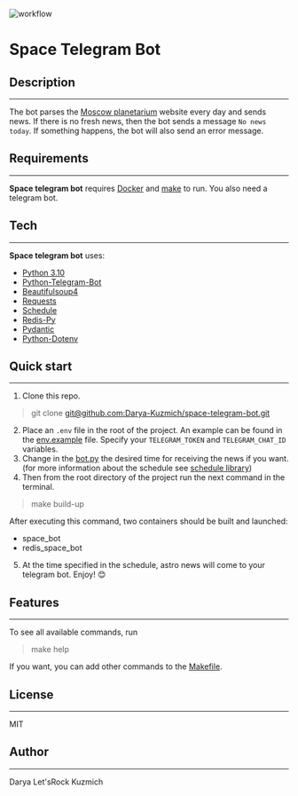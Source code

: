 ![workflow](https://github.com/Darya-Kuzmich/space-telegram-bot/actions/workflows/space-bot-workflow.yml/badge.svg)
# Space Telegram Bot

## Description
***

The bot parses the [Moscow planetarium](https://www.planetarium-moscow.ru/) 
website every day and sends news. If there is no fresh news, then the bot sends a message `No news today`.
If something happens, the bot will also send an error message.

## Requirements
***
**Space telegram bot** requires [Docker](https://www.docker.com/) and [make](https://www.gnu.org/software/make/) to run.
You also need a telegram bot.

## Tech
***
**Space telegram bot** uses:
* [Python 3.10](https://www.python.org/)
* [Python-Telegram-Bot](https://pypi.org/project/python-telegram-bot/)
* [Beautifulsoup4](https://www.crummy.com/software/BeautifulSoup/bs4/doc/)
* [Requests](https://requests.readthedocs.io/en/latest/)
* [Schedule](https://github.com/dbader/schedule)
* [Redis-Py](https://redis-py.readthedocs.io/en/stable/)
* [Pydantic](https://pypi.org/project/pydantic/)
* [Python-Dotenv](https://pypi.org/project/python-dotenv/)


## Quick start
***
1. Clone this repo.
> git clone [git@github.com:Darya-Kuzmich/space-telegram-bot.git](https://github.com/Darya-Kuzmich/space-telegram-bot)
2. Place an `.env` file in the root of the project. An example can be found in the [env.example](env.example) file.
Specify your `TELEGRAM_TOKEN` and `TELEGRAM_CHAT_ID` variables.
3. Change in the [bot.py](bot.py) the desired time for receiving the news if you want. 
   (for more information about the schedule see [schedule library](https://github.com/dbader/schedule))
4. Then from the root directory of the project run the next command in the terminal.
> make build-up

After executing this command, two containers should be built and launched:
* space_bot
* redis_space_bot
5. At the time specified in the schedule, astro news will come to your telegram bot. Enjoy! 😊

## Features
***
To see all available commands, run 
> make help

If you want, you can add other commands to the [Makefile](Makefile).


## License
***
MIT

## Author
***
Darya Let'sRock Kuzmich
